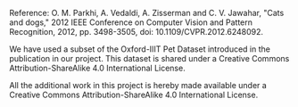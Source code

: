 Reference: O. M. Parkhi, A. Vedaldi, A. Zisserman and C. V. Jawahar, "Cats and dogs," 2012 IEEE Conference on Computer Vision and Pattern Recognition, 2012, pp. 3498-3505, doi: 10.1109/CVPR.2012.6248092.

We have used a subset of the Oxford-IIIT Pet Dataset introduced in the publication in our project. This dataset is shared under a Creative Commons Attribution-ShareAlike 4.0 International License.

All the additional work in this project is hereby made available under a Creative Commons Attribution-ShareAlike 4.0 International License. 
